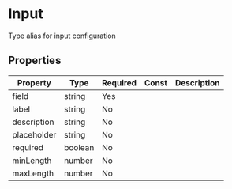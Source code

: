 # Input

Type alias for input configuration

## Properties

| Property    | Type    | Required | Const | Description |
| ----------- | ------- | -------- | ----- | ----------- |
| field       | string  | Yes      |       |             |
| label       | string  | No       |       |             |
| description | string  | No       |       |             |
| placeholder | string  | No       |       |             |
| required    | boolean | No       |       |             |
| minLength   | number  | No       |       |             |
| maxLength   | number  | No       |       |             |
